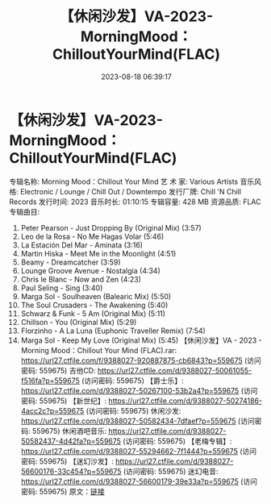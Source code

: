 ﻿---
title: 【休闲沙发】VA-2023-MorningMood：ChilloutYourMind(FLAC)
date: 2023-08-18 06:39:17
categories: 古典音乐、新世纪、纯音雅乐
tags: 纯音雅乐
---
# 【休闲沙发】VA-2023-MorningMood：ChilloutYourMind(FLAC)

专辑名称: Morning Mood：Chillout Your Mind
艺 术 家: Various Artists
音乐风格: Electronic / Lounge / Chill Out / Downtempo
发行厂牌: Chill 'N Chill Records
发行时间: 2023
音乐时长: 01:10:15
专辑容量: 428 MB
资源品质: FLAC
专辑曲目:
01. Peter Pearson - Just Dropping By (Original Mix) (3:57)
02. Leo de la Rosa - No Me Hagas Volar (5:46)
03. La Estación Del Mar - Aminata (3:16)
04. Martin Hiska - Meet Me in the Moonlight (4:51)
05. Beamy - Dreamcatcher (3:59)
06. Lounge Groove Avenue - Nostalgia (4:34)
07. Chris le Blanc - Now and Zen (4:23)
08. Paul Seling - Sing (3:40)
09. Marga Sol - Soulheaven (Balearic Mix) (5:50)
10. The Soul Crusaders - The Awakening (5:40)
11. Schwarz & Funk - 5 Am (Original Mix) (5:11)
12. Chillson - You (Original Mix) (5:29)
13. Florzinho - A La Luna (Euphonic Traveller Remix) (7:54)
14. Marga Sol - Keep My Love (Original Mix) (5:45)
【休闲沙发】VA - 2023 - Morning Mood：Chillout Your Mind (FLAC).rar:
https://url27.ctfile.com/f/9388027-920887875-cb6843?p=559675
(访问密码: 559675)
吉他CD: https://url27.ctfile.com/d/9388027-50061055-f516fa?p=559675
(访问密码: 559675)
【爵士乐】: https://url27.ctfile.com/d/9388027-50267100-53b2a4?p=559675
(访问密码: 559675)
【新世纪】: https://url27.ctfile.com/d/9388027-50274186-4acc2c?p=559675
(访问密码: 559675)
休闲沙发: https://url27.ctfile.com/d/9388027-50582434-7dfaef?p=559675
(访问密码: 559675)
休闲酒吧音乐: https://url27.ctfile.com/d/9388027-50582437-4d42fa?p=559675
(访问密码: 559675)
【老梅专辑】: https://url27.ctfile.com/d/9388027-55294662-7f1444?p=559675
(访问密码: 559675)
【迷幻沙发】: https://url27.ctfile.com/d/9388027-56600176-33c454?p=559675
(访问密码: 559675)
迷幻电音: https://url27.ctfile.com/d/9388027-56600179-39e33a?p=559675
(访问密码: 559675)
原文：[链接](https://blog.sina.com.cn/s/blog_1647c7e760103135r.html)